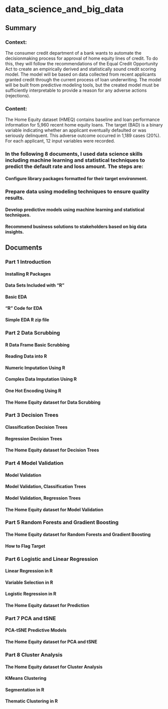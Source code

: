 # data_science_and_big_data

## Summary
### Context: 
The consumer credit department of a bank wants to automate the decisionmaking process for approval of home equity lines of credit. To do this, they will follow the recommendations of the Equal Credit Opportunity Act to create an empirically derived and statistically sound credit scoring model. The model will be based on data collected from recent applicants granted credit through the current process of loan underwriting. The model will be built from predictive modeling tools, but the created model must be sufficiently interpretable to provide a reason for any adverse actions (rejections).

### Content: 
The Home Equity dataset (HMEQ) contains baseline and loan performance information for 5,960 recent home equity loans. The target (BAD) is a binary variable indicating whether an applicant eventually defaulted or was seriously delinquent. This adverse outcome occurred in 1,189 cases (20%). For each applicant, 12 input variables were recorded.

### In the following 8 documents, I used data science skills including machine learning and statistical techniques to predict the default rate and loss amount. The steps are:
#### Configure library packages formatted for their target environment.
### Prepare data using modeling techniques to ensure quality results.
#### Develop predictive models using machine learning and statistical techniques.
#### Recommend business solutions to stakeholders based on big data insights.

## Documents
### Part 1 Introduction
#### Installing R Packages
#### Data Sets Included with “R” 
#### Basic EDA
#### “R” Code for EDA
#### Simple EDA R zip file

### Part 2 Data Scrubbing
#### R Data Frame Basic Scrubbing
#### Reading Data into R
#### Numeric Imputation Using R
#### Complex Data Imputation Using R
#### One Hot Encoding Using R
#### The Home Equity dataset for Data Scrubbing

### Part 3 Decision Trees
#### Classification Decision Trees
#### Regression Decision Trees
#### The Home Equity dataset for Decision Trees

### Part 4 Model Validation
#### Model Validation
#### Model Validation, Classification Trees
#### Model Validation, Regression Trees
#### The Home Equity dataset for Model Validation

### Part 5 Random Forests and Gradient Boosting
#### The Home Equity dataset for Random Forests and Gradient Boosting
#### How to Flag Target

### Part 6 Logistic and Linear Regression
#### Linear Regression in R
#### Variable Selection in R
#### Logistic Regression in R
#### The Home Equity dataset for Prediction

### Part 7 PCA and tSNE
#### PCA-tSNE Predictive Models
#### The Home Equity dataset for PCA and tSNE

### Part 8 Cluster Analysis
#### The Home Equity dataset for Cluster Analysis
#### KMeans Clustering
#### Segmentation in R
#### Thematic Clustering in R

